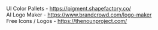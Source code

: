 UI Color Pallets - https://pigment.shapefactory.co/<br>
AI Logo Maker - https://www.brandcrowd.com/logo-maker<br>
Free Icons / Logos - https://thenounproject.com/
